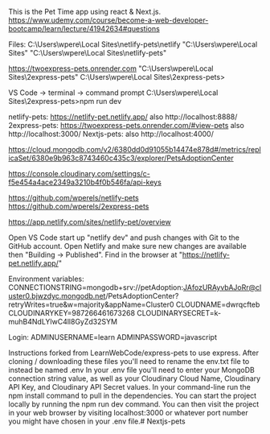 This is the Pet Time app using react & Next.js. https://www.udemy.com/course/become-a-web-developer-bootcamp/learn/lecture/41942634#questions

Files: C:\Users\wpere\Local Sites\netlify-pets\netlify "C:\Users\wpere\Local Sites" "C:\Users\wpere\Local Sites\netlify-pets"

https://twoexpress-pets.onrender.com "C:\Users\wpere\Local Sites\2express-pets" C:\Users\wpere\Local Sites\2express-pets>

VS Code -> terminal -> command prompt C:\Users\wpere\Local Sites\2express-pets>npm run dev

netlify-pets: https://netlify-pet.netlify.app/ also http://localhost:8888/ 2express-pets: https://twoexpress-pets.onrender.com/#view-pets also http://localhost:3000/ Nextjs-pets: also http://localhost:4000/

https://cloud.mongodb.com/v2/6380dd0d91055b14474e878d#/metrics/replicaSet/6380e9b963c8743460c435c3/explorer/PetsAdoptionCenter

https://console.cloudinary.com/settings/c-f5e454a4ace2349a3210b4f0b546fa/api-keys

https://github.com/wperels/netlify-pets https://github.com/wperels/2express-pets

https://app.netlify.com/sites/netlify-pet/overview

Open VS Code start up "netlify dev" and push changes with Git to the GitHub account. Open Netlify and make sure new changes are available then "Building -> Published". Find in the browser at "https://netlify-pet.netlify.app/"

Environment variables: CONNECTIONSTRING=mongodb+srv://petAdoption:JAfozURAyvbAJoRr@cluster0.bjwzdyc.mongodb.net/PetsAdoptionCenter?retryWrites=true&w=majority&appName=Cluster0 CLOUDNAME=dwrqcfteb CLOUDINARYKEY=987266461673268 CLOUDINARYSECRET=k-muhB4NdLYlwC4ll8GyZd32SYM

Login: ADMINUSERNAME=learn ADMINPASSWORD=javascript

Instructions forked from LearnWebCode/express-pets to use express.
After cloning / downloading these files you'll need to rename the env.txt file to instead be named .env
In your .env file you'll need to enter your MongoDB connection string value, as well as your Cloudinary Cloud Name, Cloudinary API Key, and Cloudinary API Secret values.
In your command-line run the npm install command to pull in the dependencies.
You can start the project locally by running the npm run dev command.
You can then visit the project in your web browser by visiting localhost:3000 or whatever port number you might have chosen in your .env file.# Nextjs-pets
